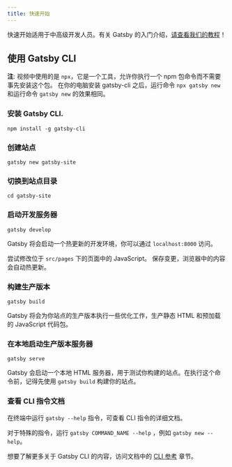 ```yaml
---
title: 快速开始
---
```


快速开始适用于中高级开发人员。有关 Gatsby 的入门介绍，[请查看我们的教程](/tutorial/)！

## 使用 Gatsby CLI

<EggheadEmbed
  lessonLink="https://egghead.io/lessons/gatsby-quick-start-with-gatsby-create-develop-and-build-gatsby-sites-from-the-command-line"
  lessonTitle="Quick Start with Gatsby: Create, Develop, and Build Gatsby Sites From the Command Line"
/>

**注**: 视频中使用的是 `npx`，它是一个工具，允许你执行一个 npm 包命令而不需要事先安装这个包。 在你的电脑安装 gatsby-cli 之后，运行命令 `npx gatsby new` 和运行命令 `gatsby new` 的效果相同。

### 安装 Gatsby CLI.

```shell
npm install -g gatsby-cli
```

### 创建站点

```shell
gatsby new gatsby-site
```

### 切换到站点目录

```shell
cd gatsby-site
```

### 启动开发服务器

```shell
gatsby develop
```

Gatsby 将会启动一个热更新的开发环境，你可以通过 `localhost:8000` 访问。

尝试修改位于 `src/pages` 下的页面中的 JavaScript。 保存变更，浏览器中的内容会自动热更新。

### 构建生产版本

```shell
gatsby build
```

Gatsby 将会为你站点的生产版本执行一些优化工作，生产静态 HTML 和预加载的 JavaScript 代码包。

### 在本地启动生产版本服务器

```shell
gatsby serve
```

Gatsby 会启动一个本地 HTML 服务器，用于测试你构建的站点。在执行这个命令前，记得先使用 `gatsby build` 构建你的站点。

### 查看 CLI 指令文档

在终端中运行 `gatsby --help` 指令，可查看 CLI 指令的详细文档。

对于特殊的指令，运行 `gatsby COMMAND_NAME --help` ，例如 `gatsby new --help`。

想要了解更多关于 Gatsby CLI 的内容，访问文档中的 [CLI 参考](/docs/gatsby-cli/) 章节。
